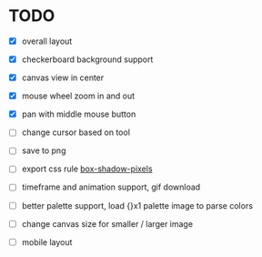 # TODO

- [x] overall layout
- [x] checkerboard background support
- [x] canvas view in center

- [x] mouse wheel zoom in and out
- [x] pan with middle mouse button
- [ ] change cursor based on tool

- [ ] save to png
- [ ] export css rule [box-shadow-pixels](https://www.npmjs.com/package/box-shadow-pixels)
- [ ] timeframe and animation support, gif download
- [ ] better palette support, load {}x1 palette image to parse colors
- [ ] change canvas size for smaller / larger image

- [ ] mobile layout